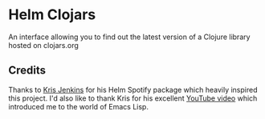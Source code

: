 # Helm Clojars
An interface allowing you to find out the latest version of a Clojure library hosted on clojars.org

## Credits
Thanks to [Kris Jenkins](https://github.com/krisajenkins) for his Helm Spotify package which heavily inspired this project. I'd also like to thank Kris for his excellent [YouTube video](https://www.youtube.com/watch?v=XjKtkEMUYGc&feature=youtu.be) which introduced me to the world of Emacs Lisp.